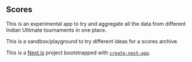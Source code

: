 ## Scores

This is an experimental app to try and aggregate all the data from different
Indian Ultimate tournaments in one place.

This is a sandbox/playground to try different ideas for a scores archive.

This is a [Next.js](https://nextjs.org/) project bootstrapped with [`create-next-app`](https://github.com/vercel/next.js/tree/canary/packages/create-next-app).
